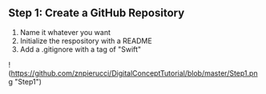 ## Step 1: Create a GitHub Repository

1. Name it whatever you want
2. Initialize the respository with a README 
3. Add a .gitignore with a tag of "Swift"

!(https://github.com/znpierucci/DigitalConceptTutorial/blob/master/Step1.png "Step1")
